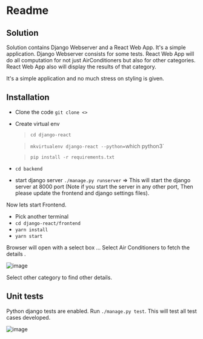 
# Readme #

## Solution
Solution contains Django Webserver and a React Web App. 
It's a simple application. 
Django Webserver consists for some tests. 
React Web App will do all computation for not just AirConditioners but also for other categories. 
React Web App also will display the results of that category. 

It's a simple application and no much stress on styling is given.

## Installation ##

*	Clone the code `git clone <>`
*	Create virtual env 

    >	`cd django-react`

    >	`mkvirtualenv django-react --python=`which python3`

    >	`pip install -r requirements.txt`
    
*	`cd backend`
*	start django server `./manage.py runserver` => This will start the django server at 8000 port (Note if you start the server in any other port, Then please update the frontend and django settings files).  

Now lets start Frontend.
*	Pick another terminal  
*	`cd django-react/frontend`
*	`yarn install` 
*	`yarn start `

Browser will open with a select box … 
Select Air Conditioners to fetch the details .

![image](https://user-images.githubusercontent.com/25874433/55227378-7508cc80-526b-11e9-8760-682bd7aeef69.png)


Select other category to find other details.


## Unit tests ##


Python django tests are enabled. Run `./manage.py test`. This will test all test cases developed. 

 ![image](https://user-images.githubusercontent.com/25874433/55227485-b26d5a00-526b-11e9-806a-9ae2462cc2c2.png)



